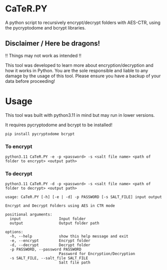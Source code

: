 # CaTeR.PY
A python script to recursively encrypt/decrypt folders with AES-CTR, using the pycryptodome and bcrypt libraries.

## Disclaimer / Here be dragons!
!! Things may not work as intended !!

This tool was developed to learn more about encryption/decryption and how it works in Python.
You are the sole responsible and liable to any damage by the usage of this tool.
Please ensure you have a backup of your data before proceeding!

# Usage
This tool was built with python3.11 in mind but may run in lower versions. 

It requires pycryptodome and bcrypt to be installed!

```pip install pycryptodome bcrypt```

### To encrypt
```python3.11 CaTeR.PY -e -p <password> -s <salt file name> <path of folder to encrypt> <output path>```

### To decrypt
```python3.11 CaTeR.PY -d -p <password> -s <salt file name> <path of folder to decrypt> <output path>```

```
usage: CaTeR.PY [-h] [-e | -d] -p PASSWORD [-s SALT_FILE] input output

Encrypt and Decrypt Folders using AES in CTR mode

positional arguments:
  input                 Input folder
  output                Output folder path

options:
  -h, --help            show this help message and exit
  -e, --encrypt         Encrypt folder
  -d, --decrypt         Decrypt folder
  -p PASSWORD, --password PASSWORD
                        Password for Encryption/Decryption
  -s SALT_FILE, --salt_file SALT_FILE
                        Salt file path
```
